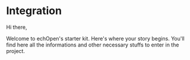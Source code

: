 # Integration

Hi there, 

Welcome to echOpen's starter kit. Here's where your story begins. You'll find here all the informations and other necessary stuffs to enter in the project. 

